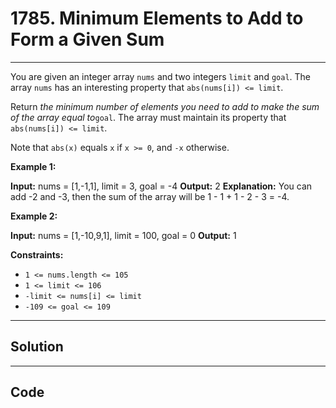 # 1785. Minimum Elements to Add to Form a Given Sum

---

You are given an integer array `nums` and two integers `limit` and `goal`. The array `nums` has an interesting property that `abs(nums[i]) <= limit`.

Return _the minimum number of elements you need to add to make the sum of the array equal to_`goal`. The array must maintain its property that `abs(nums[i]) <= limit`.

Note that `abs(x)` equals `x` if `x >= 0`, and `-x` otherwise.

 

**Example 1:**


**Input:** nums = [1,-1,1], limit = 3, goal = -4
**Output:** 2
**Explanation:** You can add -2 and -3, then the sum of the array will be 1 - 1 + 1 - 2 - 3 = -4.


**Example 2:**


**Input:** nums = [1,-10,9,1], limit = 100, goal = 0
**Output:** 1


 

**Constraints:**

  * `1 <= nums.length <= 105`
  * `1 <= limit <= 106`
  * `-limit <= nums[i] <= limit`
  * `-109 <= goal <= 109`

---

## Solution



---

## Code
```python


```